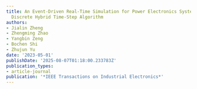 ```yaml
---
title: An Event-Driven Real-Time Simulation for Power Electronics Systems Based on
  Discrete Hybrid Time-Step Algorithm
authors:
- Jialin Zheng
- Zhengming Zhao
- Yangbin Zeng
- Bochen Shi
- Zhujun Yu
date: '2023-05-01'
publishDate: '2025-08-07T01:18:00.233783Z'
publication_types:
- article-journal
publication: '*IEEE Transactions on Industrial Electronics*'
---
```

